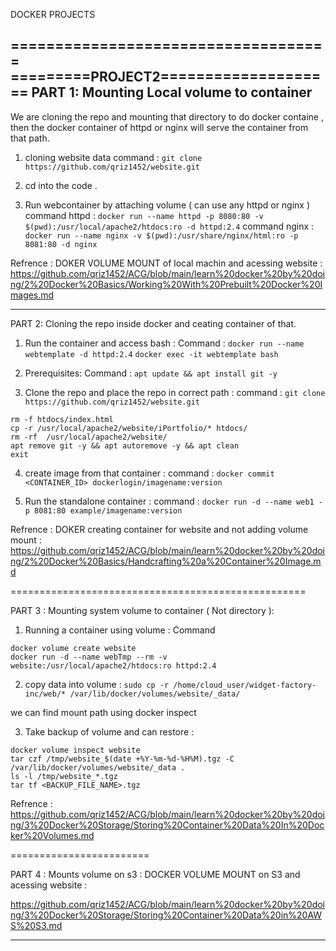 DOCKER PROJECTS







====================================
=========PROJECT2====================
PART 1: Mounting Local volume to container 
-------------------------------------

We are cloning the repo and mounting that directory to do docker containe , then  the docker container of httpd or nginx will serve the container from that path.

1. cloning website data
command : `git clone https://github.com/qriz1452/website.git`

2. cd into the code .

3. Run  webcontainer by attaching volume ( can use any httpd or nginx )
command httpd : `docker run --name httpd -p 8080:80 -v $(pwd):/usr/local/apache2/htdocs:ro -d httpd:2.4`
command nginx : `docker run --name nginx -v $(pwd):/usr/share/nginx/html:ro -p 8081:80 -d nginx`


Refrence :
DOKER VOLUME MOUNT of local machin and acessing website :  https://github.com/qriz1452/ACG/blob/main/learn%20docker%20by%20doing/2%20Docker%20Basics/Working%20With%20Prebuilt%20Docker%20Images.md


--------------------------------------------

PART 2:  Cloning  the repo inside docker and ceating container of that.


1. Run the container and access bash :
Command : `docker run --name webtemplate -d httpd:2.4`
`docker exec -it webtemplate bash`


2. Prerequisites: 
Command : `apt update && apt install git -y`

3. Clone the repo and place the repo in correct path :
command : `git clone https://github.com/qriz1452/website.git`
```
rm -f htdocs/index.html
cp -r /usr/local/apache2/website/iPortfolio/* htdocs/
rm -rf  /usr/local/apache2/website/
apt remove git -y && apt autoremove -y && apt clean 
exit
```

4. create image from that container :
command : `docker commit <CONTAINER_ID> dockerlogin/imagename:version`


5. Run the standalone container :
command : `docker run -d --name web1 -p 8081:80 example/imagename:version`



Refrence :
DOKER creating container for website and not adding volume mount :
https://github.com/qriz1452/ACG/blob/main/learn%20docker%20by%20doing/2%20Docker%20Basics/Handcrafting%20a%20Container%20Image.md


===================================================

PART 3 : Mounting system volume to container ( Not directory ): 


1.  Running a container using volume :
Command
```
docker volume create website
docker run -d --name webTmp --rm -v website:/usr/local/apache2/htdocs:ro httpd:2.4
```

2. copy data into volume :
`sudo cp -r /home/cloud_user/widget-factory-inc/web/* /var/lib/docker/volumes/website/_data/`

we can find mount path using docker inspect


3. Take backup of volume and can restore :
```
docker volume inspect website
tar czf /tmp/website_$(date +%Y-%m-%d-%H%M).tgz -C /var/lib/docker/volumes/website/_data .
ls -l /tmp/website_*.tgz
tar tf <BACKUP_FILE_NAME>.tgz
```



Refrence : https://github.com/qriz1452/ACG/blob/main/learn%20docker%20by%20doing/3%20Docker%20Storage/Storing%20Container%20Data%20In%20Docker%20Volumes.md


========================

PART 4 : Mounts volume on s3 :
DOCKER VOLUME MOUNT on S3  and acessing website : 

https://github.com/qriz1452/ACG/blob/main/learn%20docker%20by%20doing/3%20Docker%20Storage/Storing%20Container%20Data%20in%20AWS%20S3.md

---------------------------
